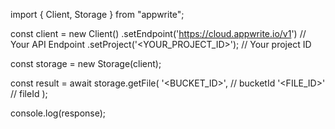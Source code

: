 import { Client, Storage } from "appwrite";

const client = new Client()
    .setEndpoint('https://cloud.appwrite.io/v1') // Your API Endpoint
    .setProject('&lt;YOUR_PROJECT_ID&gt;'); // Your project ID

const storage = new Storage(client);

const result = await storage.getFile(
    '<BUCKET_ID>', // bucketId
    '<FILE_ID>' // fileId
);

console.log(response);
